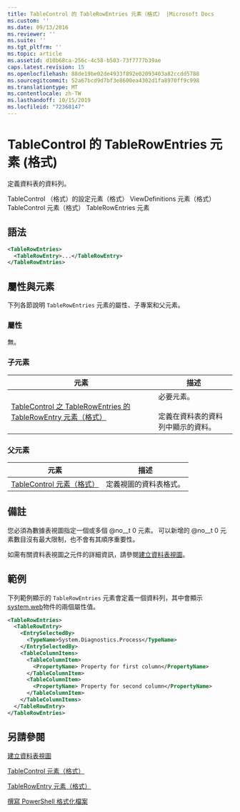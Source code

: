 ```yaml
---
title: TableControl 的 TableRowEntries 元素（格式） |Microsoft Docs
ms.custom: ''
ms.date: 09/13/2016
ms.reviewer: ''
ms.suite: ''
ms.tgt_pltfrm: ''
ms.topic: article
ms.assetid: d10b68ca-256c-4c58-b503-73f7777b39ae
caps.latest.revision: 15
ms.openlocfilehash: 88de19be02de4933f892e02093403a82ccdd5788
ms.sourcegitcommit: 52a67bcd9d7bf3e8600ea4302d1fa8970ff9c998
ms.translationtype: MT
ms.contentlocale: zh-TW
ms.lasthandoff: 10/15/2019
ms.locfileid: "72368147"
---
```

# <a name="tablerowentries-element-for-tablecontrol-format"></a>TableControl 的 TableRowEntries 元素 (格式)

定義資料表的資料列。

TableControl （格式）的設定元素（格式） ViewDefinitions 元素（格式） TableControl 元素（格式） TableRowEntries 元素

## <a name="syntax"></a>語法

```xml
<TableRowEntries>
  <TableRowEntry>...</TableRowEntry>
</TableRowEntries>
```

## <a name="attributes-and-elements"></a>屬性與元素

下列各節說明 `TableRowEntries` 元素的屬性、子專案和父元素。

### <a name="attributes"></a>屬性

無。

### <a name="child-elements"></a>子元素

|元素|描述|
|-------------|-----------------|
|[TableControl 之 TableRowEntries 的 TableRowEntry 元素（格式）](./tablerowentry-element-for-tablerowentries-for-tablecontrol-format.md)|必要元素。<br /><br /> 定義在資料表的資料列中顯示的資料。|

### <a name="parent-elements"></a>父元素

|元素|描述|
|-------------|-----------------|
|[TableControl 元素（格式）](./tablecontrol-element-format.md)|定義視圖的資料表格式。|

## <a name="remarks"></a>備註

您必須為數據表視圖指定一個或多個 @no__t 0 元素。 可以新增的 @no__t 0 元素數目沒有最大限制，也不會有其順序重要性。

如需有關資料表視圖之元件的詳細資訊，請參閱[建立資料表視圖](./creating-a-table-view.md)。

## <a name="example"></a>範例

下列範例顯示的 `TableRowEntries` 元素會定義一個資料列，其中會顯示[system.web](/dotnet/api/System.Diagnostics.Process)物件的兩個屬性值。

```xml
<TableRowEntries>
  <TableRowEntry>
    <EntrySelectedBy>
      <TypeName>System.Diagnostics.Process</TypeName>
    </EntrySelectedBy>
    <TableColumnItems>
      <TableColumnItem>
        <PropertyName> Property for first column</PropertyName>
      </TableColumnItem>
      <TableColumnItem>
        <PropertyName> Property for second column</PropertyName>
      </TableColumnItem>
    </TableColumnItems>
  </TableRowEntry>
</TableRowEntries>

```

## <a name="see-also"></a>另請參閱

[建立資料表視圖](./creating-a-table-view.md)

[TableControl 元素（格式）](./tablecontrol-element-format.md)

[TableRowEntry 元素（格式）](./tablerowentry-element-for-tablerowentries-for-tablecontrol-format.md)

[撰寫 PowerShell 格式化檔案](./writing-a-powershell-formatting-file.md)
